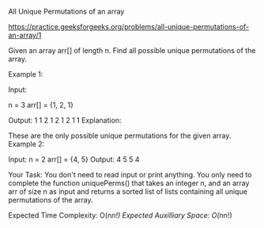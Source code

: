 All Unique Permutations of an array




https://practice.geeksforgeeks.org/problems/all-unique-permutations-of-an-array/1




Given an array arr[] of length n. Find all possible unique permutations of the array.


Example 1:


Input: 

n = 3
arr[] = {1, 2, 1}

Output: 
1 1 2
1 2 1
2 1 1
Explanation:

These are the only possible unique permutations
for the given array.
Example 2:

Input: 
n = 2
arr[] = {4, 5}
Output: 
4 5
5 4

Your Task:
You don't need to read input or print anything. You only need to complete the function uniquePerms() that takes an integer n, and an array arr of size n as input and returns a sorted list of lists containing all unique permutations of the array.


Expected Time Complexity:  O(n*n!)
Expected Auxilliary Space: O(n*n!)
